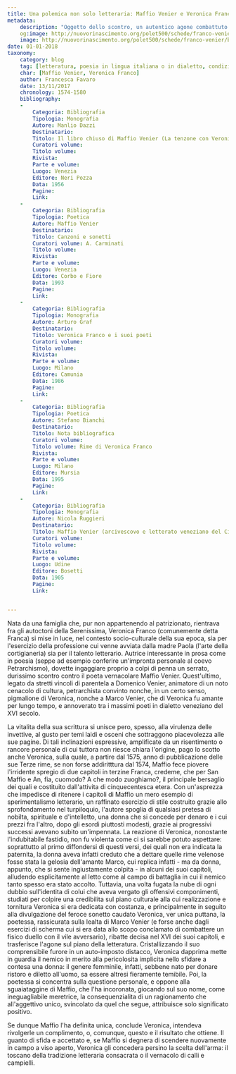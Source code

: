```yaml
---
title: Una polemica non solo letteraria: Maffio Venier e Veronica Franco
metadata:
	description: "Oggetto dello scontro, un autentico agone combattuto con la penna, e la persona di Veronica Franco (1546-1591), cortigiana assurta alla gloria nella Venezia del tempo nonche scrittrice: di lei Maffio Venier (1550-1586-) denigra l'attivita, l'aspetto, l'ingiustificata vanagloria intellettuale."
	og:image: http://nuovorinascimento.org/polet500/schede/franco-venier/banner-fb.jpg
	image: http://nuovorinascimento.org/polet500/schede/franco-venier/banner-fb.jpg
date: 01-01-2018
taxonomy:
	category: blog
    tag: [letteratura, poesia in lingua italiana o in dialetto, condizione femminile, condizione delle cortigiane]
    char: [Maffio Venier, Veronica Franco]
    author: Francesca Favaro
    date: 13/11/2017
    chronology: 1574-1580
    bibliography:
	-
	    Categoria: Bibliografia
	    Tipologia: Monografia
	    Autore: Manlio Dazzi
	    Destinatario: 
	    Titolo: Il libro chiuso di Maffio Venier (La tenzone con Veronica Franco)
	    Curatori volume: 
	    Titolo volume: 
	    Rivista: 
	    Parte e volume: 
	    Luogo: Venezia
	    Editore: Neri Pozza
	    Data: 1956
	    Pagine: 
	    Link: 
	-
	    Categoria: Bibliografia
	    Tipologia: Poetica
	    Autore: Maffio Venier
	    Destinatario: 
	    Titolo: Canzoni e sonetti
	    Curatori volume: A. Carminati
	    Titolo volume: 
	    Rivista: 
	    Parte e volume: 
	    Luogo: Venezia
	    Editore: Corbo e Fiore
	    Data: 1993
	    Pagine: 
	    Link: 
	-
	    Categoria: Bibliografia
	    Tipologia: Monografia
	    Autore: Arturo Graf
	    Destinatario: 
	    Titolo: Veronica Franco e i suoi poeti
	    Curatori volume: 
	    Titolo volume: 
	    Rivista: 
	    Parte e volume: 
	    Luogo: Milano
	    Editore: Camunia
	    Data: 1986
	    Pagine: 
	    Link: 
	-
	    Categoria: Bibliografia
	    Tipologia: Poetica
	    Autore: Stefano Bianchi
	    Destinatario: 
	    Titolo: Nota bibliografica 
	    Curatori volume: 
	    Titolo volume: Rime di Veronica Franco
	    Rivista: 
	    Parte e volume: 
	    Luogo: Milano
	    Editore: Mursia
	    Data: 1995
	    Pagine: 
	    Link: 
	-
	    Categoria: Bibliografia
	    Tipologia: Monografia
	    Autore: Nicola Ruggieri
	    Destinatario: 
	    Titolo: Maffio Venier (arcivescovo e letterato veneziano del Cinquecento)
	    Curatori volume: 
	    Titolo volume: 
	    Rivista: 
	    Parte e volume: 
	    Luogo: Udine
	    Editore: Bosetti
	    Data: 1905
	    Pagine: 
	    Link: 


---
```


Nata da una famiglia che, pur non appartenendo al patrizionato, rientrava fra gli autoctoni della Serenissima, Veronica Franco (comunemente detta Franca) si mise in luce, nel contesto socio-culturale della sua epoca, sia per l'esercizio della professione cui venne avviata dalla madre Paola (l'arte della cortigianeria) sia per il talento letterario. Autrice interessante in prosa come in poesia (seppe ad esempio conferire un'impronta personale al coevo Petrarchismo), dovette ingaggiare proprio a colpi di penna un serrato, durissimo scontro contro il poeta vernacolare Maffio Venier. Quest'ultimo, legato da stretti vincoli di parentela a Domenico Venier, animatore di un noto cenacolo di cultura, petrarchista convinto nonche, in un certo senso, pigmalione di Veronica, nonche a Marco Venier, che di Veronica fu amante per lungo tempo, e annoverato tra i massimi poeti in dialetto veneziano del XVI secolo. 

La vitalita della sua scrittura si unisce pero, spesso, alla virulenza delle  invettive, al gusto per temi laidi e osceni che sottraggono piacevolezza alle sue pagine. Di tali inclinazioni espressive, amplificate da un risentimento o rancore personale di cui tuttora non riesce chiara l'origine, pago lo scotto anche Veronica, sulla quale, a partire dal 1575, anno di pubblicazione delle sue Terze rime, se non forse addiritttura dal 1574, Maffio fece piovere l'irridente spregio di due capitoli in terzine Franca, credeme, che per San Maffio e An, fia, cuomodo? A che modo zuoghiamo?, il principale bersaglio dei quali e costituito dall'attivita di cinquecentesca etera. Con un'asprezza che impedisce di ritenere i capitoli di Maffio un mero esempio di sperimentalismo letterario, un raffinato esercizio di stile costruito  grazie allo sprofondamento nel turpiloquio, l'autore spoglia di qualsiasi pretesa di nobilta, spirituale e d'intelletto, una donna che si concede per denaro e i cui prezzi fra l'altro, dopo gli esordi piuttosti modesti, grazie ai progressivi successi avevano subito un'impennata. La reazione di Veronica, nonostante l'indubitabile fastidio, non fu violenta come ci si sarebbe potuto aspettare: soprattutto al primo diffondersi di questi versi, dei quali non era indicata la paternita, la donna aveva infatti creduto che a dettare quelle rime velenose fosse stata la gelosia dell'amante Marco, cui replica infatti - ma da donna, appunto, che si sente ingiustamente colpita - in alcuni dei suoi capitoli, alludendo esplicitamente al letto come al campo di battaglia in cui il nemico tanto spesso era stato accolto. Tuttavia, una volta fugata la nube di ogni dubbio sull'identita di colui che aveva vergato gli offensivi componimenti, studiati per colpire una credibilita sul piano culturale alla cui realizzazione e tornitura Veronica si era dedicata con costanza, e principalmente in seguito alla divulgazione del feroce sonetto caudato Veronica, ver unica puttana, la poetessa, rassicurata sulla lealta di Marco Venier (e forse anche dagli esercizi di scherma cui si era data allo scopo conclamato di combattere un fisico duello con il vile avversario), ribatte decisa nel XVI dei suoi capitoli, e trasferisce l'agone sul piano della letteratura. Cristallizzando il suo comprensibile furore in un auto-imposto distacco, Veronica dapprima mette in guardia il nemico in merito alla pericolosita implicita nello sfidare a contesa una donna: il genere femminile, infatti, sebbene nato per donare ristoro e diletto all'uomo, sa essere altresi fieramente temibile. Poi, la poetessa si concentra sulla questione personale, e oppone alla sguaiataggine di Maffio, che l'ha incoronata, giocando sul suo nome, come ineguagliabile meretrice, la consequenzialita di un ragionamento che all'aggettivo unico, svincolato da quel che segue, attribuisce solo significato positivo. 

Se dunque Maffio l'ha definita unica, conclude Veronica, intendeva rivolgerle un complimento, o, comunque, questo e il risultato che ottiene. Il guanto di sfida e  accettato e, se Maffio si degnera di scendere nuovamente in campo a viso aperto, Veronica gli concedera persino la scelta dell'arma: il toscano della tradizione letteraria consacrata o il vernacolo di calli e campielli.

